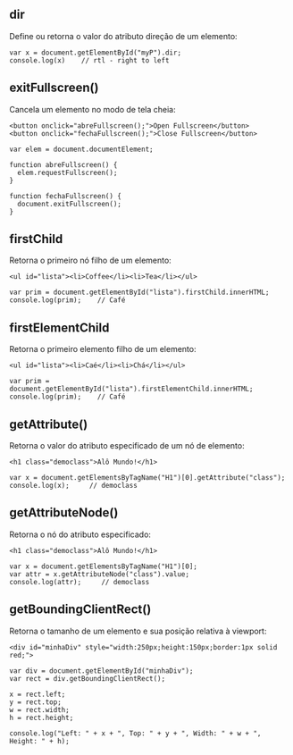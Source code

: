 ## dir 
Define ou retorna o valor do atributo direção de um elemento:

    var x = document.getElementById("myP").dir;
    console.log(x)    // rtl - right to left
    
## exitFullscreen()
Cancela um elemento no modo de tela cheia:

    <button onclick="abreFullscreen();">Open Fullscreen</button>
    <button onclick="fechaFullscreen();">Close Fullscreen</button>
    
    var elem = document.documentElement;
    
    function abreFullscreen() {
      elem.requestFullscreen();
    }
    
    function fechaFullscreen() {
      document.exitFullscreen();
    }

## firstChild
Retorna o primeiro nó filho de um elemento:

    <ul id="lista"><li>Coffee</li><li>Tea</li></ul>

    var prim = document.getElementById("lista").firstChild.innerHTML;
    console.log(prim);    // Café
    
## firstElementChild
Retorna o primeiro elemento filho de um elemento:

    <ul id="lista"><li>Caé</li><li>Chá</li></ul>

    var prim = document.getElementById("lista").firstElementChild.innerHTML;
    console.log(prim);    // Café
    
## getAttribute()
Retorna o valor do atributo especificado de um nó de elemento:
    
    <h1 class="democlass">Alô Mundo!</h1>
    
    var x = document.getElementsByTagName("H1")[0].getAttribute("class"); 
    console.log(x);     // democlass

## getAttributeNode()
Retorna o nó do atributo especificado:

    <h1 class="democlass">Alô Mundo!</h1>
    
    var x = document.getElementsByTagName("H1")[0];
    var attr = x.getAttributeNode("class").value; 
    console.log(attr);     // democlass

## getBoundingClientRect() 
Retorna o tamanho de um elemento e sua posição relativa à viewport:

    <div id="minhaDiv" style="width:250px;height:150px;border:1px solid red;">
    
    var div = document.getElementById("minhaDiv");
    var rect = div.getBoundingClientRect();
    
    x = rect.left;
    y = rect.top;
    w = rect.width;
    h = rect.height;
    
    console.log("Left: " + x + ", Top: " + y + ", Width: " + w + ", Height: " + h);
